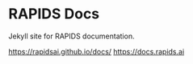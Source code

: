 # RAPIDS Docs

Jekyll site for RAPIDS documentation.

https://rapidsai.github.io/docs/
https://docs.rapids.ai
